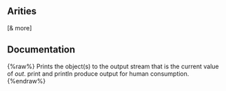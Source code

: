 ## Arities
[& more]

## Documentation
{%raw%}
Prints the object(s) to the output stream that is the current value
  of *out*.  print and println produce output for human consumption.
{%endraw%}

